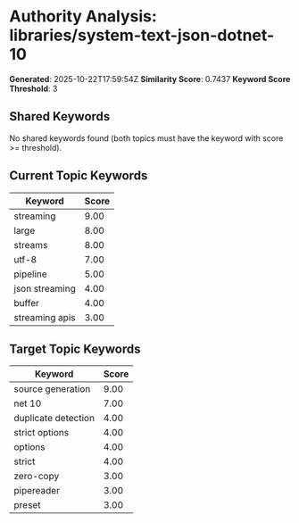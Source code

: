 # Authority Analysis: libraries/system-text-json-dotnet-10

**Generated**: 2025-10-22T17:59:54Z
**Similarity Score**: 0.7437
**Keyword Score Threshold**: 3

## Shared Keywords

No shared keywords found (both topics must have the keyword with score >= threshold).

## Current Topic Keywords

| Keyword | Score |
|---------|-------|
| streaming | 9.00 |
| large | 8.00 |
| streams | 8.00 |
| utf-8 | 7.00 |
| pipeline | 5.00 |
| json streaming | 4.00 |
| buffer | 4.00 |
| streaming apis | 3.00 |

## Target Topic Keywords

| Keyword | Score |
|---------|-------|
| source generation | 9.00 |
| net 10 | 7.00 |
| duplicate detection | 4.00 |
| strict options | 4.00 |
| options | 4.00 |
| strict | 4.00 |
| zero-copy | 3.00 |
| pipereader | 3.00 |
| preset | 3.00 |

